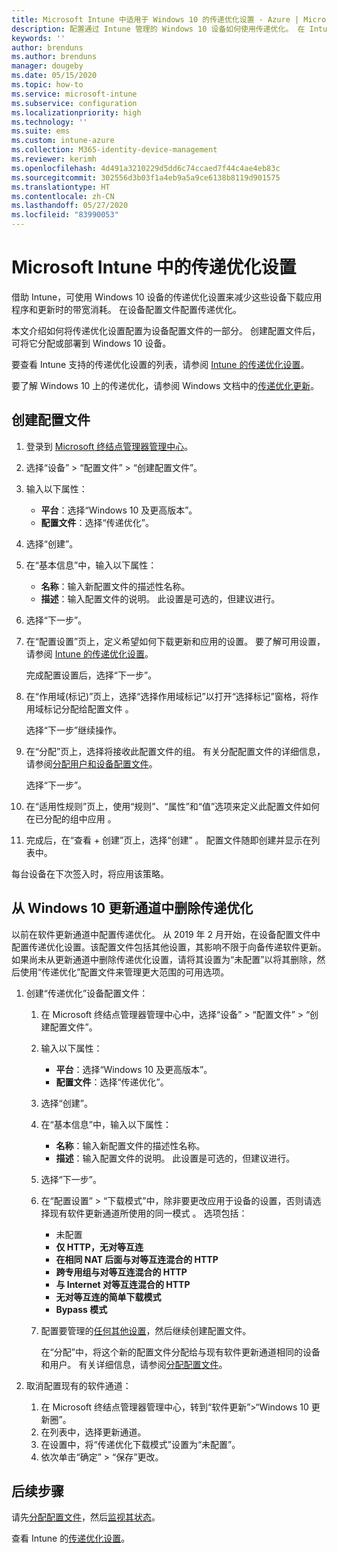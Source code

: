 ```yaml
---
title: Microsoft Intune 中适用于 Windows 10 的传递优化设置 - Azure | Microsoft Docs
description: 配置通过 Intune 管理的 Windows 10 设备如何使用传递优化。 在 Intune 中，创建设备配置文件以从 Internet 安装更新。 此外，请参阅如何使用传递优化配置文件替换现有的更新通道。
keywords: ''
author: brenduns
ms.author: brenduns
manager: dougeby
ms.date: 05/15/2020
ms.topic: how-to
ms.service: microsoft-intune
ms.subservice: configuration
ms.localizationpriority: high
ms.technology: ''
ms.suite: ems
ms.custom: intune-azure
ms.collection: M365-identity-device-management
ms.reviewer: kerimh
ms.openlocfilehash: 4d491a3210229d5dd6c74ccaed7f44c4ae4eb83c
ms.sourcegitcommit: 302556d3b03f1a4eb9a5a9ce6138b8119d901575
ms.translationtype: HT
ms.contentlocale: zh-CN
ms.lasthandoff: 05/27/2020
ms.locfileid: "83990053"
---
```

# <a name="delivery-optimization-settings-in-microsoft-intune"></a>Microsoft Intune 中的传递优化设置

借助 Intune，可使用 Windows 10 设备的传递优化设置来减少这些设备下载应用程序和更新时的带宽消耗。 在设备配置文件配置传递优化。  

本文介绍如何将传递优化设置配置为设备配置文件的一部分。 创建配置文件后，可将它分配或部署到 Windows 10 设备。

要查看 Intune 支持的传递优化设置的列表，请参阅 [Intune 的传递优化设置](delivery-optimization-settings.md)。  

要了解 Windows 10 上的传递优化，请参阅 Windows 文档中的[传递优化更新](https://docs.microsoft.com/windows/deployment/update/waas-delivery-optimization)。  

## <a name="create-the-profile"></a>创建配置文件

1. 登录到 [Microsoft 终结点管理器管理中心](https://go.microsoft.com/fwlink/?linkid=2109431)。

2. 选择“设备” > “配置文件” > “创建配置文件”。

3. 输入以下属性：

   - **平台**：选择“Windows 10 及更高版本”。
   - **配置文件**：选择“传递优化”。

4. 选择“创建”。

5. 在“基本信息”中，输入以下属性：

   - **名称**：输入新配置文件的描述性名称。
   - **描述**：输入配置文件的说明。 此设置是可选的，但建议进行。

6. 选择“下一步”。

7. 在“配置设置”页上，定义希望如何下载更新和应用的设置。 要了解可用设置，请参阅 [Intune 的传递优化设置](delivery-optimization-settings.md)。

   完成配置设置后，选择“下一步”。

8. 在“作用域(标记)”页上，选择“选择作用域标记”以打开“选择标记”窗格，将作用域标记分配给配置文件 。
  
   选择“下一步”继续操作。

9. 在“分配”页上，选择将接收此配置文件的组。 有关分配配置文件的详细信息，请参阅[分配用户和设备配置文件](../configuration/device-profile-assign.md)。

   选择“下一步”。

10. 在“适用性规则”页上，使用“规则”、“属性”和“值”选项来定义此配置文件如何在已分配的组中应用   。

11. 完成后，在“查看 + 创建”页上，选择“创建” 。 配置文件随即创建并显示在列表中。

每台设备在下次签入时，将应用该策略。

## <a name="remove-delivery-optimization-from-windows-10-update-rings"></a>从 Windows 10 更新通道中删除传递优化

以前在软件更新通道中配置传递优化。 从 2019 年 2 月开始，在设备配置文件中配置传递优化设置。该配置文件包括其他设置，其影响不限于向备传递软件更新。 如果尚未从更新通道中删除传递优化设置，请将其设置为“未配置”以将其删除，然后使用“传递优化”配置文件来管理更大范围的可用选项。

1. 创建“传递优化”设备配置文件：

    1. 在 Microsoft 终结点管理器管理中心中，选择“设备” > “配置文件” > “创建配置文件”。
    2. 输入以下属性：

        - **平台**：选择“Windows 10 及更高版本”。
        - **配置文件**：选择“传递优化”。

    3. 选择“创建”。
    4. 在“基本信息”中，输入以下属性：

        - **名称**：输入新配置文件的描述性名称。
        - **描述**：输入配置文件的说明。 此设置是可选的，但建议进行。

    5. 选择“下一步”。
    6. 在“配置设置” > “下载模式”中，除非要更改应用于设备的设置，否则请选择现有软件更新通道所使用的同一模式 。 选项包括：

        - 未配置
        - **仅 HTTP，无对等互连**
        - **在相同 NAT 后面与对等互连混合的 HTTP**
        - **跨专用组与对等互连混合的 HTTP**
        - **与 Internet 对等互连混合的 HTTP**
        - **无对等互连的简单下载模式**
        - **Bypass 模式**

    7. 配置要管理的[任何其他设置](delivery-optimization-settings.md)，然后继续创建配置文件。

        在“分配”中，将这个新的配置文件分配给与现有软件更新通道相同的设备和用户。 有关详细信息，请参阅[分配配置文件](device-profile-assign.md)。

2. 取消配置现有的软件通道：

    1. 在 Microsoft 终结点管理器管理中心，转到“软件更新”>“Windows 10 更新圈”。
    2. 在列表中，选择更新通道。
    3. 在设置中，将“传递优化下载模式”设置为“未配置”。
    4. 依次单击“确定” > “保存”更改。

## <a name="next-steps"></a>后续步骤

请先[分配配置文件](device-profile-assign.md)，然后[监视其状态](device-profile-monitor.md)。

查看 Intune 的[传递优化设置](delivery-optimization-settings.md)。
